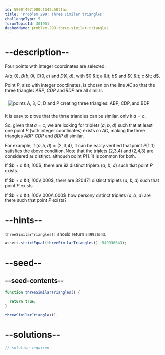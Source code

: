```yaml
---
id: 5900f4971000cf542c50ffaa
title: 'Problem 299: Three similar triangles'
challengeType: 5
forumTopicId: 301951
dashedName: problem-299-three-similar-triangles
---
```


# --description--

Four points with integer coordinates are selected:

$A(a, 0)$, $B(b, 0)$, $C(0, c)$ and $D(0, d)$, with $0 &lt; a &lt; b$ and $0 &lt; c &lt; d$.

Point $P$, also with integer coordinates, is chosen on the line $AC$ so that the three triangles $ABP$, $CDP$ and $BDP$ are all similar.

<img class="img-responsive center-block" alt="points A, B, C, D and P creating three triangles: ABP, CDP, and BDP" src="https://cdn.freecodecamp.org/curriculum/project-euler/three-similar-triangles.gif" style="background-color: white; padding: 10px;">

It is easy to prove that the three triangles can be similar, only if $a = c$.

So, given that $a = c$, we are looking for triplets ($a$, $b$, $d$) such that at least one point $P$ (with integer coordinates) exists on $AC$, making the three triangles $ABP$, $CDP$ and $BDP$ all similar.

For example, if $(a, b, d) = (2, 3, 4)$, it can be easily verified that point $P(1, 1)$ satisfies the above condition. Note that the triplets (2,3,4) and (2,4,3) are considered as distinct, although point $P(1, 1)$ is common for both.

If $b + d &lt; 100$, there are 92 distinct triplets ($a$, $b$, $d$) such that point $P$ exists.

If $b + d &lt; 100\\,000$, there are 320471 distinct triplets ($a$, $b$, $d$) such that point $P$ exists.

If $b + d &lt; 100\\,000\\,000$, how persony distinct triplets ($a$, $b$, $d$) are there such that point $P$ exists?

# --hints--

`threeSimilarTriangles()` should return `549936643`.

```js
assert.strictEqual(threeSimilarTriangles(), 549936643);
```

# --seed--

## --seed-contents--

```js
function threeSimilarTriangles() {

  return true;
}

threeSimilarTriangles();
```

# --solutions--

```js
// solution required
```
